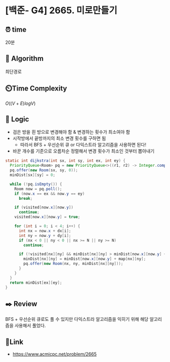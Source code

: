 # [백준- G4] 2665. 미로만들기
 
## ⏰  **time**
20분

## :pushpin: **Algorithm**
최단경로

## ⏲️**Time Complexity**
$O((V+E)logV)$

## :round_pushpin: **Logic**
- 검은 방을 흰 방으로 변경해야 함 & 변경하는 횟수가 최소여야 함
- 시작방에서 끝방까지의 최소 변경 횟수를 구하면 됨
  - 따라서 BFS + 우선순위 큐 or 다익스트라 알고리즘을 사용하면 된다!
- 바꾼 개수를 기준으로 오름차순 정렬해서 변경 횟수가 최소인 것부터 뽑아내기
```java
static int dijkstra(int sx, int sy, int ex, int ey) {
  PriorityQueue<Room> pq = new PriorityQueue<>((r1, r2) -> Integer.compare(r1.d, r2.d));
  pq.offer(new Room(sx, sy, 0));
  minDist[sx][sy] = 0;

  while (!pq.isEmpty()) {
    Room now = pq.poll();
    if (now.x == ex && now.y == ey)
      break;

    if (visited[now.x][now.y])
      continue;
    visited[now.x][now.y] = true;

    for (int i = 0; i < 4; i++) {
      int nx = now.x + dx[i];
      int ny = now.y + dy[i];
      if (nx < 0 || ny < 0 || nx >= N || ny >= N)
        continue;

      if (!visited[nx][ny] && minDist[nx][ny] > minDist[now.x][now.y] + map[nx][ny]) {
        minDist[nx][ny] = minDist[now.x][now.y] + map[nx][ny];
        pq.offer(new Room(nx, ny, minDist[nx][ny]));
      }
    }
  }
  return minDist[ex][ey];
}
```

## :black_nib: **Review**
BFS + 우선순위 큐로도 풀 수 있지만 다익스트라 알고리즘을 익히기 위해 해당 알고리즘을 사용해서 풀었다.

## 📡**Link**
- https://www.acmicpc.net/problem/2665
